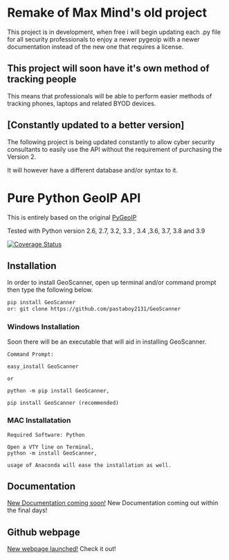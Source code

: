 
# Remake of Max Mind's old project

This project is in development, when free i will begin updating each .py file for all security professionals to enjoy a newer pygeoip with a newer documentation instead of the new one that requires a license.

## This project will soon have it's own method  of tracking people

This means that professionals will be able to perform easier methods of tracking phones, laptops and related BYOD  devices.

[Constantly updated to a better version]
------------------------------------------------------------------------------------------------------------------------------------------
The following project is being updated constantly to allow cyber security consultants to easily use the API without the requirement of purchasing the Version 2.

It will however have a different database and/or syntax to it.
# Pure Python GeoIP API

This is entirely based on the original [PyGeoIP](https://github.com/appliedsec/pygeoip)

Tested with Python version 2.6, 2.7, 3.2, 3.3 , 3.4 ,3.6, 3.7, 3.8 and 3.9

[![Coverage Status](https://coveralls.io/repos/appliedsec/pygeoip/badge.png)](https://github.com/pastaboy2131/GeoScanner) 

## Installation

In order to install GeoScanner, open up terminal and/or command prompt then type the following below.

```bash
pip install GeoScanner
or: git clone https://github.com/pastaboy2131/GeoScanner
```
### Windows Installation

Soon there will be an executable that will aid in installing GeoScanner.
```
Command Prompt:

easy_install GeoScanner

or

python -m pip install GeoScanner,

pip install GeoScanner (recommended)
```

### MAC Installatation
```
Required Software: Python

Open a VTY line on Terminal,
python -m install GeoScanner,

usage of Anaconda will ease the installation as well.
```
## Documentation

[New Documentation coming soon!](http://pygeoip.readthedocs.org) New Documentation coming out  within the final days!

## Github webpage
[New webpage launched!](https://pastaboy2131.github.io/GeoScanner/) Check it out!
